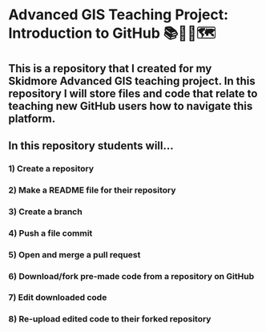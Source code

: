 # Advanced GIS Teaching Project: Introduction to GitHub 📚🧑‍🏫🗺️

## This is a repository that I created for my Skidmore Advanced GIS teaching project. In this repository I will store files and code that relate to teaching new GitHub users how to navigate this platform.

## In this repository students will...
  ### 1) Create a repository
  ### 2) Make a README file for their repository
  ### 3) Create a branch
  ### 4) Push a file commit
  ### 5) Open and merge a pull request
  ### 6) Download/fork pre-made code from a repository on GitHub 
  ### 7) Edit downloaded code
  ### 8) Re-upload edited code to their forked repository
